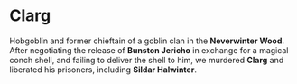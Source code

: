 # Clarg

Hobgoblin and former chieftain of a goblin clan in the **Neverwinter Wood**. After negotiating the release of **Bunston Jericho** in exchange for a magical conch shell, and failing to deliver the shell to him, we murdered **Clarg** and liberated his prisoners, including **Sildar Halwinter**.

